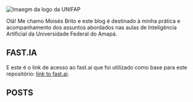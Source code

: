 ![Imaegm da logo da UNIFAP](images/UNIFAP-Universidade-Federal-do-Amapá.jpg)

Olá! Me chamo Moisés Brito e este blog é destinado à minha prática e acompanhamento dos assuntos abordados nas aulas de Inteligência Artificial da Universidade Federal do Amapá.

## FAST.IA

E este é o link de acesso ao fast.ai que foi utilizado como base para este repositório: [link to fast.ai](https://www.fast.ai).

## POSTS
